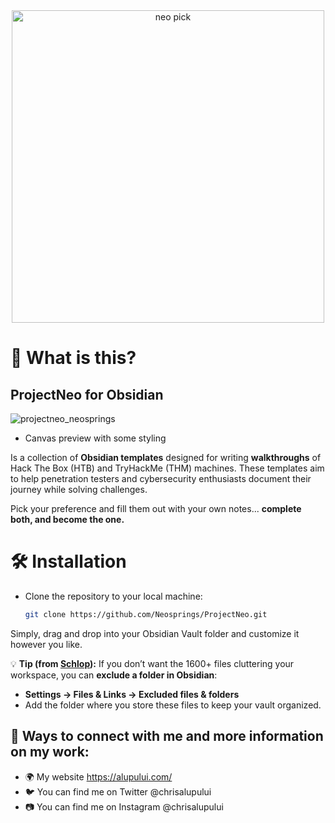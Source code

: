 <div align="center">
  <img src="https://miro.medium.com/v2/resize:fit:3090/1*mTAMGuf83gAG_KWXLg8DqA.png" alt="neo pick" width="500">
</div>

# 🤔 What is this?

## ProjectNeo for Obsidian
![projectneo_neosprings](https://alupului.com/static/projectneo_github.png)
- Canvas preview with some styling

Is a collection of **Obsidian templates** designed for writing **walkthroughs** of Hack The Box (HTB) and TryHackMe (THM) machines. These templates aim to help penetration testers and cybersecurity enthusiasts document their journey while solving challenges.

Pick your preference and fill them out with your own notes... **complete both, and become the one.**

# 🛠️ Installation
- Clone the repository to your local machine:

  ```sh
  git clone https://github.com/Neosprings/ProjectNeo.git
  ```
Simply, drag and drop into your Obsidian Vault folder and customize it however you like.

💡 **Tip (from [Schlop](https://github.com/schlopshow)):** If you don’t want the 1600+ files cluttering your workspace, you can **exclude a folder in Obsidian**:  

- **Settings → Files & Links → Excluded files & folders**  
- Add the folder where you store these files to keep your vault organized.

## 📡 Ways to connect with me and more information on my work:
- 🌍 My website https://alupului.com/
- 🐦 You can find me on Twitter @chrisalupului
- 📷 You can find me on Instagram @chrisalupului
